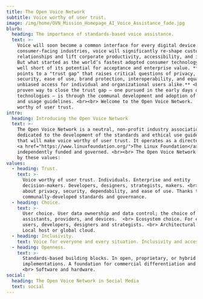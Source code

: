 ```yaml
---
title: The Open Voice Network
subtitle: Voice worthy of user trust.
image: /img/home/OVN_Mission_Homepage_AI_Voice_Assistance_fade.jpg
blurb:
  heading: The importance of standards-based voice assistance.
  text: >-
    Voice will soon become a common interface for every digital device. For
    consumer-facing industries, voice will significantly re-shape customer
    relationships and lift corporate productivity, accessibility, and inclusion.
    But what started as the world’s fastest adopted consumer technology may fall
    well short of its potential for acceptance and enterprise value. **Research
    points to a "trust gap" that raises critical questions of privacy, data
    security, ease of use, brand protection, interoperability, and equal and
    unbiased access for individual and organizational users alike.** <br><br> A
    proven way to close the trust gap – one pursued in the early days of other
    technologies – is through the communal development and adoption of standards
    and usage guidelines. <br><br> Welcome to the Open Voice Network.  Voice
    worthy of user trust.
intro:
  heading: Introducing the Open Voice Network
  text: >-
    The Open Voice Network is a neutral, non-profit industry association
    dedicated to the development of the standards and ethical use guidelines
    that will make voice worthy of user trust. It operates as a directed fund of
    <a href="https://www.linuxfoundation.org/">The Linux Foundation</a>, and is
    independently funded and governed. <br><br> The Open Voice Network is guided
    by these values:
values:
  - heading: Trust.
    text: >-
      Voice worthy of user trust. Individuals. Enterprise and entity
      decision-makers. Developers, designers, strategists, makers. <br> This is
      about privacy, security, dependability, and ease of use. Thanks to
      communally-developed standards and governance.
  - heading: Choice.
    text: >-
      User choice. User data ownership and data control; the choice of
      assistants, providers, and devices.  <br> Ecosystem choice. For enterprise
      users, developers, designers and strategists. <br> Architectural choice.
      Local host or global cloud.
  - heading: Inclusivity.
    text: Voice for everyone and every situation. Inclusivity and accessibility.
  - heading: Openness.
    text: >-
      Standards-based building blocks. In open, proprietary, or hybrid
      implementations. A foundation for commercial differentiation and value.   
      <br> Software and hardware.
social:
  heading: The Open Voice Network in Social Media
  text: social
---
```


